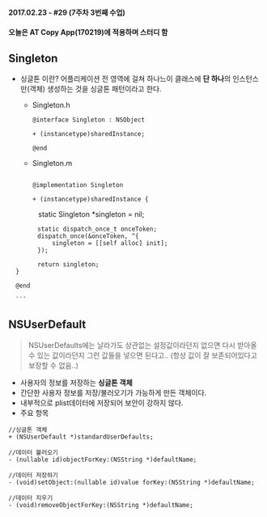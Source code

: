 #### 2017.02.23 - #29 (7주차 3번째 수업)

#### 오늘은 AT Copy App(170219)에 적용하며 스터디 함

## Singleton
- 싱글톤 이란? 어플리케이션 전 영역에 걸쳐 하나느이 클래스에 **단 하나**의 인스턴스만(객체) 생성하는 것을 싱글톤 패턴이라고 한다.

  - Singleton.h  
  
      ```objc  
      @interface Singleton : NSObject

      + (instancetype)sharedInstance;

      @end

      ```  
  - Singleton.m
    
      ```objc

      @implementation Singleton

      + (instancetype)sharedInstance {
    
            static Singleton *singleton = nil;
    
            static dispatch_once_t onceToken;
            dispatch_once(&onceToken, ^{
                singleton = [[self alloc] init];
            });
    
            return singleton;
      }

      @end

      ```


## NSUserDefault  
> NSUserDefaults에는 날라가도 상관없는 설정값이라던지 없으면 다시 받아올 수 있는 값이라던지 그런 값들을 넣으면 된다고.. (항상 값이 잘 보존되어있다고 보장할 수 없음..)
- 사용자의 정보를 저장하는 **싱글톤 객체**
- 간단한 사용자 정보를 저장/불러오기가 가능하게 만든 객체이다.
- 내부적으로 plist데이터에 저장되어 보안이 강하지 않다.  
- 주요 항목  

 ```objc
 //싱글톤 객체
 + (NSUserDefault *)standardUserDefaults;
 
 //데이터 불러오기
 - (nullable id)objectForKey:(NSString *)defaultName;

 //데이터 저장하기
 - (void)setObject:(nullable id)value forKey:(NSString *)defaultName;

 //데이터 지우기
 - (void)removeObjectForKey:(NSString *)defaultName; 
 ```
